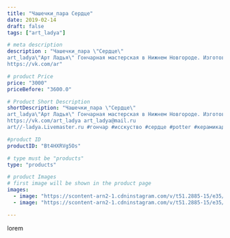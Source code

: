 ```yaml
---
title: "Чашечки_пара Сердце"
date: 2019-02-14
draft: false
tags: ["art_ladya"]

# meta description
description : "Чашечки_пара \"Сердце\" 
art_ladya\"Арт Ладья\" Гончарная мастерская в Нижнем Новгороде. Изготовление керамики и мастер//-классы по обучению. 
https://vk.com/ar"

# product Price
price: "3000"
priceBefore: "3600.0"

# Product Short Description
shortDescription: "Чашечки_пара \"Сердце\" 
art_ladya\"Арт Ладья\" Гончарная мастерская в Нижнем Новгороде. Изготовление керамики и мастер//-классы по обучению. 
https://vk.com/art_ladya art_ladya@mail.ru 
art//-ladya.Livemaster.ru #гончар #исскуство #сердце #potter #керамикадляинтерьера #керамикаручнаяработа #гончарнаямастерская #лягушка #handmade #посудаизглины #керамика #гончарнаяпосуда #эксклюзивнаякерамика #dishes #decor #ceramicar #mug #claygoods #tankard #earthenware #ceramic #design #кружка #чашечки #restaurant #ceramicart #heart #clay #frog #авторскаякерамика"

#product ID
productID: "Bt4HXRVg5Os"

# type must be "products"
type: "products"

# product Images
# first image will be shown in the product page
images:
  - image: "https://scontent-arn2-1.cdninstagram.com/v/t51.2885-15/e35/51701621_2225229717719308_1026849199707533698_n.jpg?tp=1&_nc_ht=scontent-arn2-1.cdninstagram.com&_nc_cat=104&_nc_ohc=D2waKw83kTIAX_34zy-&ccb=7-4&oh=b6f0c459ecf1830336ad8871295d7435&oe=608442AD&_nc_sid=83d603&ig_cache_key=MTk3OTM2NDQxODQyMDQ5NjM2OQ%3D%3D.2-ccb7-4"
  - image: "https://scontent-arn2-1.cdninstagram.com/v/t51.2885-15/e35/52426239_650555305399921_6990265455793291968_n.jpg?tp=1&_nc_ht=scontent-arn2-1.cdninstagram.com&_nc_cat=101&_nc_ohc=p2KtDYf2tf8AX_4xdyH&ccb=7-4&oh=52b9c0f8199cacb9ade5c3b793e89a5f&oe=6084C4AC&_nc_sid=83d603&ig_cache_key=MTk3OTM2NDQxODQwMzk1NzM3Mw%3D%3D.2-ccb7-4"

---
```

lorem
